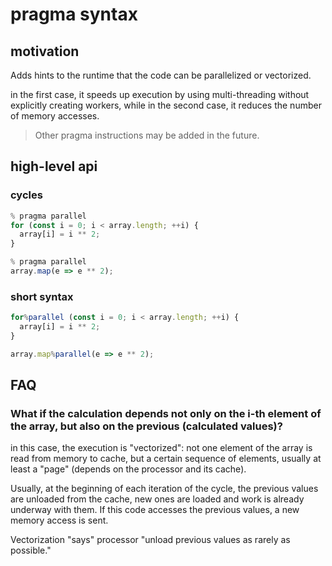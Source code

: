 # pragma syntax
## motivation
Adds hints to the runtime that the code can be parallelized or vectorized.

in the first case, it speeds up execution by using multi-threading without explicitly creating workers, while in the second case, it reduces the number of memory accesses.

> Other pragma instructions may be added in the future.

## high-level api
### cycles
```javascript
% pragma parallel
for (const i = 0; i < array.length; ++i) {
  array[i] = i ** 2;
}

% pragma parallel
array.map(e => e ** 2);
```

### short syntax

```javascript
for%parallel (const i = 0; i < array.length; ++i) {
  array[i] = i ** 2;
}

array.map%parallel(e => e ** 2);
```

## FAQ
### What if the calculation depends not only on the i-th element of the array, but also on the previous (calculated values)?
in this case, the execution is "vectorized": not one element of the array is read from memory to cache, but a certain sequence of elements, usually at least a "page" (depends on the processor and its cache).

Usually, at the beginning of each iteration of the cycle, the previous values are unloaded from the cache, new ones are loaded and work is already underway with them. If this code accesses the previous values, a new memory access is sent.

Vectorization "says" processor "unload previous values as rarely as possible."
